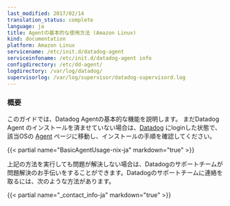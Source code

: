 ```yaml
---
last_modified: 2017/02/14
translation_status: complete
language: ja
title: Agentの基本的な使用方法 (Amazon Linux)
kind: documentation
platform: Amazon Linux
servicename: /etc/init.d/datadog-agent
serviceinfoname: /etc/init.d/datadog-agent info
configdirectory: /etc/dd-agent/
logdirectory: /var/log/datadog/
supervisorlog: /var/log/supervisor/datadog-supervisord.log
---
```


<!--
======================================================
OVERVIEW
======================================================
-->

<!-- ### Overview -->

### 概要


<!-- This guide will outline the basic functionality of the Datadog Agent.
If you haven't installed the Agent yet, instructions can be found
<a href='https://app.datadoghq.com/account/settings#agent'>here</a>. -->

このガイドでは、Datadog Agentの基本的な機能を説明します。
まだDatadog Agent のインストールを済ませていない場合は、<a href='https://app.datadoghq.com'>Datadog</a> にloginした状態で、該当OSの
<a href='https://app.datadoghq.com/account/settings#agent/aws'>Agent</a> ページに移動し、インストールの手順を確認してください。

{{< partial name="BasicAgentUsage-nix-ja" markdown="true" >}}

<!-- If you're still having trouble, our support team will be glad to provide further assistance.
You can contact them in one of the following ways: -->

上記の方法を実行しても問題が解決しない場合は、Datadogのサポートチームが問題解決のお手伝いをすることができます。Datadogのサポートチームに連絡を取るには、次のような方法があります。

{{< partial name="_contact_info-ja" markdown="true" >}}
